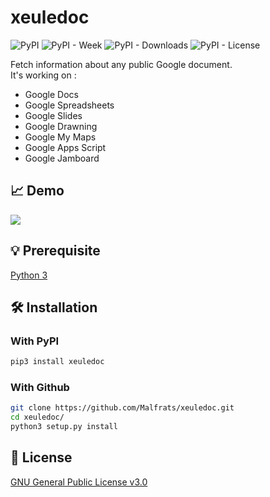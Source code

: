 # xeuledoc
![PyPI](https://img.shields.io/pypi/v/xeuledoc) ![PyPI - Week](https://img.shields.io/pypi/dw/xeuledoc) ![PyPI - Downloads](https://static.pepy.tech/badge/xeuledoc) ![PyPI - License](https://img.shields.io/pypi/l/xeuledoc)

Fetch information about any public Google document.\
It's working on :
- Google Docs
- Google Spreadsheets
- Google Slides
- Google Drawning
- Google My Maps
- Google Apps Script
- Google Jamboard

## 📈 Demo
![](https://files.catbox.moe/k5x3as.gif)

## 💡 Prerequisite
   [Python 3](https://www.python.org/downloads/release/python-370/)
## 🛠️ Installation
### With PyPI
```sh
pip3 install xeuledoc
```

### With Github
```sh
git clone https://github.com/Malfrats/xeuledoc.git
cd xeuledoc/
python3 setup.py install
```

## 📝 License
[GNU General Public License v3.0](https://www.gnu.org/licenses/gpl-3.0.fr.html)
